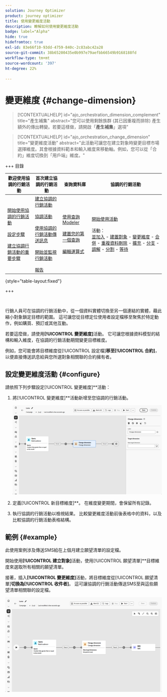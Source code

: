 ```yaml
---
solution: Journey Optimizer
product: journey optimizer
title: 使用變更維度活動
description: 瞭解如何使用變更維度活動
badge: label="Alpha"
hide: true
hidefromtoc: true
exl-id: 83e66f10-93dd-4759-840c-2c83abc42a28
source-git-commit: 38b65200435e0b997e79aefbb66549b9168188fd
workflow-type: tm+mt
source-wordcount: '397'
ht-degree: 22%

---
```


# 變更維度 {#change-dimension}

>[!CONTEXTUALHELP]
>id="ajo_orchestration_dimension_complement"
>title="產生補集"
>abstract="您可以使用剩餘族群 (其已因重複而排除) 產生額外的傳出轉變。若要這樣做，請開啟「**產生補集**」選項"

>[!CONTEXTUALHELP]
>id="ajo_orchestration_change_dimension"
>title="變更維度活動"
>abstract="此活動可讓您在建立對象時變更目標市場選擇維度。其會根據資料範本和輸入維度來移動軸。例如，您可以從「合約」維度切換到「用戶端」維度。"

+++ 目錄

| 歡迎使用協調的行銷活動 | 首次建立協調的行銷活動 | 查詢資料庫 | 協調的行銷活動 |
|---|---|---|---|
| [開始使用協調的行銷活動](../gs-orchestrated-campaigns.md)<br/><br/>[設定步驟](../configuration-steps.md)<br/><br/>[建立協調行銷活動的重要步驟](../gs-campaign-creation.md) | [建立協調的行銷活動](../create-orchestrated-campaign.md)<br/><br/>[協調活動](../orchestrate-activities.md)<br/><br/>[使用協調的行銷活動傳送訊息](../send-messages.md)<br/><br/>[開始並監視行銷活動](../start-monitor-campaigns.md)<br/><br/>[報告](../reporting-campaigns.md) | [使用查詢Modeler](../orchestrated-rule-builder.md)<br/><br/>[建置您的第一個查詢](../build-query.md)<br/><br/>[編輯運算式](../edit-expressions.md) | [開始使用活動](about-activities.md)<br/><br/>活動：<br/>[並加入](and-join.md) - [建置對象](build-audience.md) - [變更維度](change-dimension.md) - [合併](combine.md) - [重複資料刪除](deduplication.md) - [擴充](enrichment.md) - [分支](fork.md) - [調解](reconciliation.md) - [分割](split.md) - [等待](wait.md) |

{style="table-layout:fixed"}

+++

<br/>

行銷人員可在協調的行銷活動中，從一個資料實體切換至另一個連結的實體，藉此縮小對象鎖定目標的範圍。 這可讓您從目標定位使用者設定檔移至聚焦於特定動作，例如購買、預訂或其他互動。

若要這麼做，請使用&#x200B;**[!UICONTROL 變更維度]**&#x200B;活動。 它可讓您根據資料模型的結構和輸入維度，在協調的行銷活動期間變更目標維度。

例如，您可能會將目標維度從&#x200B;**&#x200B;**&#x200B;[!UICONTROL 設定檔]&#x200B;**&#x200B;移至**&#x200B;**[!UICONTROL 合約]**，以便直接傳送訊息給與您所選對象相關聯的合約擁有者。

<!--
>[!IMPORTANT]
>
>Please note that the **[!UICONTROL Change Dimension]** and **[!UICONTROL Change Data source]** activities should not be added in one row. If you need to use both activities consecutively, make sure you include an **[!UICONTROL Enrichement]** activity in between them. This ensures proper execution and prevents potential conflicts or errors.-->

## 設定變更維度活動 {#configure}

請依照下列步驟設定&#x200B;**&#x200B;**&#x200B;[!UICONTROL 變更維度]**&#x200B;活動：

1. 將&#x200B;**&#x200B;**&#x200B;[!UICONTROL 變更維度]**&#x200B;活動新增至您協調的行銷活動。

   ![](../assets/change-dimension.png)

1. 定義&#x200B;**&#x200B;**&#x200B;[!UICONTROL 新目標維度]**。 在維度變更期間，會保留所有記錄。

1. 執行協調的行銷活動以檢視結果。 比較變更維度活動前後表格中的資料，以及比較協調的行銷活動表格結構。

## 範例 {#example}

此使用案例涉及傳送SMS給在上個月建立願望清單的設定檔。

開始使用&#x200B;**[!UICONTROL 建立對象]**&#x200B;活動，使用&#x200B;**&#x200B;**&#x200B;[!UICONTROL 願望清單]**&#x200B;目標維度來選取所有相關的願望清單。

接著，插入&#x200B;**[!UICONTROL 變更維度]**&#x200B;活動，將目標維度從&#x200B;**&#x200B;**&#x200B;[!UICONTROL 願望清單&#x200B;]&#x200B;**切換為**&#x200B;**[!UICONTROL 收件者]**。 這可讓協調的行銷活動傳送SMS至與這些願望清單相關聯的設定檔。

![](../assets/change-dimension-example.png)

